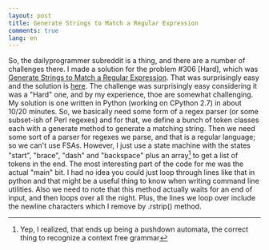 ```yaml
---
layout: post
title: Generate Strings to Match a Regular Expression
comments: true
lang: en
---
```


So, the dailyprogrammer subreddit is a thing, and there are a number of challenges there. I made a solution for the problem #306 [Hard], which was [Generate Strings to Match a Regular Expression](https://www.reddit.com/r/dailyprogrammer/comments/5zxebw/20170317_challenge_306_hard_generate_strings_to/). That was surprisingly easy and the solution is [here](https://gist.github.com/kuzux/ad805f01de024f345e8df754ead4f80f). 
The challenge was surprisingly easy considering it was a "Hard" one, and by my experience, thoe are somewhat challenging. My solution is one written in Python (working on CPython 2.7) in about 10/20 minutes. So, we basically need some form of a regex parser (or some subset-ish of Perl regexes) and for that, we define a bunch of token classes each with a generate method to generate a matching string. Then we need some sort of a parser for regexes we parse, and that is a regular language; so we can't use FSAs. However, I just use a state machine with the states "start", "brace", "dash" and "backspace" plus an array[^1] to get a list of tokens in the end.
The most interesting part of the code for me was the actual "main" bit. I had no idea you could just loop through lines like that in python and that might be a useful thing to know when writing command line utilities. Also we need to note that this method actually waits for an end of input, and then loops over all the night. Plus, the lines we loop over include the newline characters which I remove by .rstrip() method.

[^1]: Yep, I realized, that ends up being a pushdown automata, the correct thing to recognize a context free grammar